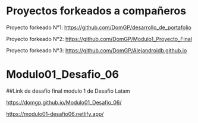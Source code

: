 # Proyectos forkeados a compañeros

Proyecto forkeado N°1: https://github.com/DomGP/desarrollo_de_portafolio

Proyecto forkeado N°2: https://github.com/DomGP/Modulo1_Proyecto_Final

Proyecto forkeado N°3: https://github.com/DomGP/Alejandroidb.github.io

# Modulo01_Desafio_06
##Link de desafío final modulo 1 de Desafio Latam

https://domgp.github.io/Modulo01_Desafio_06/

https://modulo01-desafio06.netlify.app/
